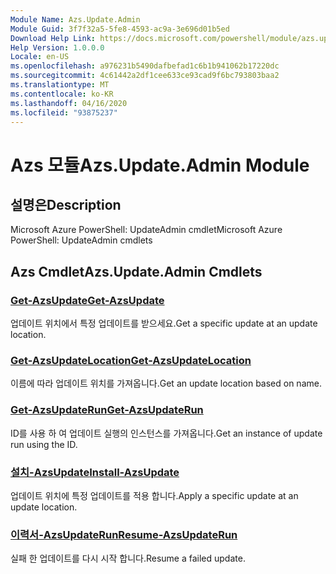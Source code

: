 ```yaml
---
Module Name: Azs.Update.Admin
Module Guid: 3f7f32a5-5fe8-4593-ac9a-3e696d01b5ed
Download Help Link: https://docs.microsoft.com/powershell/module/azs.update.admin
Help Version: 1.0.0.0
Locale: en-US
ms.openlocfilehash: a976231b5490dafbefad1c6b1b941062b17220dc
ms.sourcegitcommit: 4c61442a2df1cee633ce93cad9f6bc793803baa2
ms.translationtype: MT
ms.contentlocale: ko-KR
ms.lasthandoff: 04/16/2020
ms.locfileid: "93875237"
---
```

# <span data-ttu-id="ae115-101">Azs 모듈</span><span class="sxs-lookup"><span data-stu-id="ae115-101">Azs.Update.Admin Module</span></span>
## <span data-ttu-id="ae115-102">설명은</span><span class="sxs-lookup"><span data-stu-id="ae115-102">Description</span></span>
<span data-ttu-id="ae115-103">Microsoft Azure PowerShell: UpdateAdmin cmdlet</span><span class="sxs-lookup"><span data-stu-id="ae115-103">Microsoft Azure PowerShell: UpdateAdmin cmdlets</span></span>

## <span data-ttu-id="ae115-104">Azs Cmdlet</span><span class="sxs-lookup"><span data-stu-id="ae115-104">Azs.Update.Admin Cmdlets</span></span>
### [<span data-ttu-id="ae115-105">Get-AzsUpdate</span><span class="sxs-lookup"><span data-stu-id="ae115-105">Get-AzsUpdate</span></span>](Get-AzsUpdate.md)
<span data-ttu-id="ae115-106">업데이트 위치에서 특정 업데이트를 받으세요.</span><span class="sxs-lookup"><span data-stu-id="ae115-106">Get a specific update at an update location.</span></span>

### [<span data-ttu-id="ae115-107">Get-AzsUpdateLocation</span><span class="sxs-lookup"><span data-stu-id="ae115-107">Get-AzsUpdateLocation</span></span>](Get-AzsUpdateLocation.md)
<span data-ttu-id="ae115-108">이름에 따라 업데이트 위치를 가져옵니다.</span><span class="sxs-lookup"><span data-stu-id="ae115-108">Get an update location based on name.</span></span>

### [<span data-ttu-id="ae115-109">Get-AzsUpdateRun</span><span class="sxs-lookup"><span data-stu-id="ae115-109">Get-AzsUpdateRun</span></span>](Get-AzsUpdateRun.md)
<span data-ttu-id="ae115-110">ID를 사용 하 여 업데이트 실행의 인스턴스를 가져옵니다.</span><span class="sxs-lookup"><span data-stu-id="ae115-110">Get an instance of update run using the ID.</span></span>

### [<span data-ttu-id="ae115-111">설치-AzsUpdate</span><span class="sxs-lookup"><span data-stu-id="ae115-111">Install-AzsUpdate</span></span>](Install-AzsUpdate.md)
<span data-ttu-id="ae115-112">업데이트 위치에 특정 업데이트를 적용 합니다.</span><span class="sxs-lookup"><span data-stu-id="ae115-112">Apply a specific update at an update location.</span></span>

### [<span data-ttu-id="ae115-113">이력서-AzsUpdateRun</span><span class="sxs-lookup"><span data-stu-id="ae115-113">Resume-AzsUpdateRun</span></span>](Resume-AzsUpdateRun.md)
<span data-ttu-id="ae115-114">실패 한 업데이트를 다시 시작 합니다.</span><span class="sxs-lookup"><span data-stu-id="ae115-114">Resume a failed update.</span></span>

